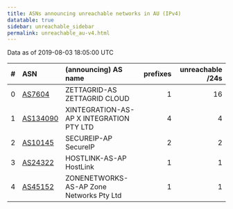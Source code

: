 ```yaml
---
title: ASNs announcing unreachable networks in AU (IPv4)
datatable: true
sidebar: unreachable_sidebar
permalink: unreachable_au-v4.html
---
```


Data as of 2019-08-03 18:05:00 UTC


<div class="datatable-begin"></div>

|   # | ASN                                      | (announcing) AS name                     |   prefixes |   unreachable /24s |
|----:|:-----------------------------------------|:-----------------------------------------|-----------:|-------------------:|
|   0 | [AS7604](unreachable_AS7604-v4.html)     | ZETTAGRID-AS ZETTAGRID CLOUD             |          1 |                 16 |
|   1 | [AS134090](unreachable_AS134090-v4.html) | XINTEGRATION-AS-AP X INTEGRATION PTY LTD |          4 |                  4 |
|   2 | [AS10145](unreachable_AS10145-v4.html)   | SECUREIP-AP SecureIP                     |          2 |                  2 |
|   3 | [AS24322](unreachable_AS24322-v4.html)   | HOSTLINK-AS-AP HostLink                  |          1 |                  1 |
|   4 | [AS45152](unreachable_AS45152-v4.html)   | ZONENETWORKS-AS-AP Zone Networks Pty Ltd |          1 |                  1 |

<div class="datatable-end"></div>